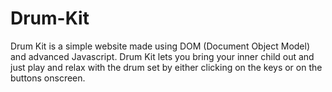 # Drum-Kit

Drum Kit is a simple website made using DOM (Document Object Model) and advanced Javascript. 
Drum Kit lets you bring your inner child out and just play and relax with the drum set by either clicking on the keys or on the buttons onscreen.
